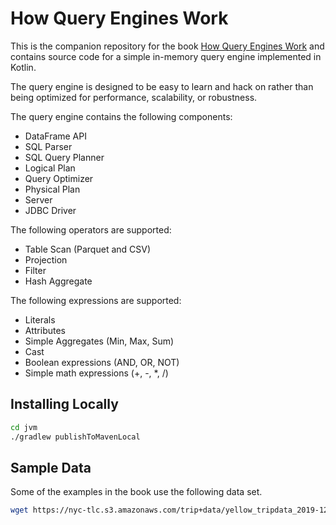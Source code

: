 # How Query Engines Work

This is the companion repository for the book [How Query Engines Work](https://leanpub.com/how-query-engines-work)
and contains source code for a simple in-memory query engine implemented in Kotlin.

The query engine is designed to be easy to learn and hack on rather than being optimized for 
performance, scalability, or robustness.

The query engine contains the following components:

- DataFrame API
- SQL Parser
- SQL Query Planner
- Logical Plan
- Query Optimizer
- Physical Plan
- Server
- JDBC Driver  
  
The following operators are supported:

- Table Scan (Parquet and CSV)
- Projection
- Filter
- Hash Aggregate 

The following expressions are supported:

- Literals
- Attributes
- Simple Aggregates (Min, Max, Sum)
- Cast
- Boolean expressions (AND, OR, NOT)
- Simple math expressions (+, -, *, /)

## Installing Locally

```bash
cd jvm
./gradlew publishToMavenLocal
``` 

## Sample Data

Some of the examples in the book use the following data set.

```bash
wget https://nyc-tlc.s3.amazonaws.com/trip+data/yellow_tripdata_2019-12.csv
```